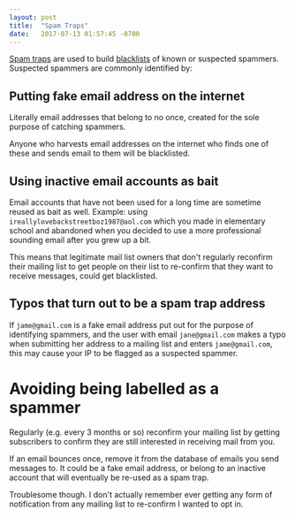 ```yaml
---
layout: post
title:  "Spam Traps"
date:   2017-07-13 01:57:45 -0700
---
```


[Spam traps](https://help.campaignmonitor.com/spam-trap-email-addresses) 
are used to build [blacklists](https://en.wikipedia.org/wiki/SpamCop) 
of known or suspected spammers.
Suspected spammers are commonly identified by:

## Putting fake email address on the internet

Literally email addresses that belong to no once,
created for the sole purpose of catching spammers.

Anyone who harvests email addresses on the internet
who finds one of these and sends email to them
will be blacklisted. 

## Using inactive email accounts as bait

Email accounts that have not been used for a long time are
sometime reused as bait as well.
Example: using `ireallylovebackstreetboz1987@aol.com` 
which you made in elementary school and abandoned when you
decided to use a more professional sounding email
after you grew up a bit.

This means that legitimate mail list owners that don't
regularly reconfirm their mailing list to get 
people on their list to re-confirm that they want to receive messages,
could get blacklisted. 

## Typos that turn out to be a spam trap address

If `jame@gmail.com` is a fake email address put out 
for the purpose of identifying spammers, 
and the user with email `jane@gmail.com` makes a typo
when submitting her address to a mailing list and
enters `jame@gmail.com`, this may cause your IP to be flagged
as a suspected spammer.

# Avoiding being labelled as a spammer

Regularly (e.g. every 3 months or so)
reconfirm your mailing list by getting subscribers
to confirm they are still interested in receiving mail from you.

If an email bounces once, remove it from the database
of emails you send messages to.
It could be a fake email address,
or belong to an inactive account that will eventually be re-used as 
a spam trap.

Troublesome though. I don't actually remember ever
getting any form of notification from any mailing list 
to re-confirm I wanted to opt in.





